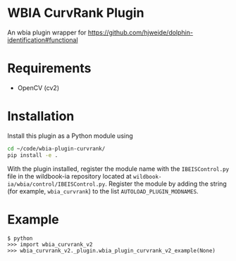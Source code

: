 # WBIA CurvRank Plugin
An wbia plugin wrapper for https://github.com/hjweide/dolphin-identification#functional

# Requirements

* OpenCV (cv2)

# Installation

Install this plugin as a Python module using

```bash
cd ~/code/wbia-plugin-curvrank/
pip install -e .
```

With the plugin installed, register the module name with the `IBEISControl.py` file
in the wildbook-ia repository located at `wildbook-ia/wbia/control/IBEISControl.py`.  Register
the module by adding the string (for example, `wbia_curvrank`) to the
list `AUTOLOAD_PLUGIN_MODNAMES`.

# Example
```
$ python
>>> import wbia_curvrank_v2
>>> wbia_curvrank_v2._plugin.wbia_plugin_curvrank_v2_example(None)
```
